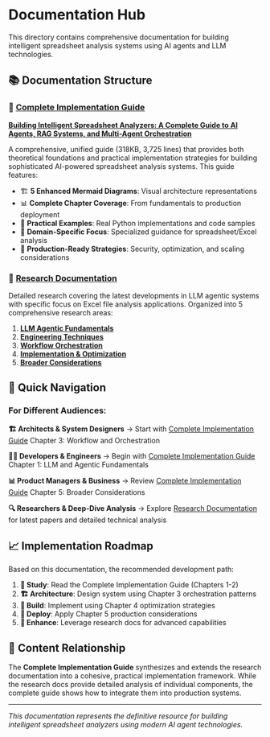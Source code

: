 # Documentation Hub

This directory contains comprehensive documentation for building intelligent spreadsheet analysis systems using AI agents and LLM technologies.

## 📚 Documentation Structure

### 📖 [Complete Implementation Guide](./complete-guide/)

**[Building Intelligent Spreadsheet Analyzers: A Complete Guide to AI Agents, RAG Systems, and Multi-Agent Orchestration](./complete-guide/building-intelligent-spreadsheet-analyzers.md)**

A comprehensive, unified guide (318KB, 3,725 lines) that provides both theoretical foundations and practical implementation strategies for building sophisticated AI-powered spreadsheet analysis systems. This guide features:

- 🏗️ **5 Enhanced Mermaid Diagrams**: Visual architecture representations
- 📊 **Complete Chapter Coverage**: From fundamentals to production deployment
- 🔧 **Practical Examples**: Real Python implementations and code samples
- 🎯 **Domain-Specific Focus**: Specialized guidance for spreadsheet/Excel analysis
- 🚀 **Production-Ready Strategies**: Security, optimization, and scaling considerations

### 🔬 [Research Documentation](./research/)

Detailed research covering the latest developments in LLM agentic systems with specific focus on Excel file analysis applications. Organized into 5 comprehensive research areas:

1. **[LLM Agentic Fundamentals](./research/1-llm-agentic-fundamentals/)**
1. **[Engineering Techniques](./research/2-engineering-techniques/)**
1. **[Workflow Orchestration](./research/3-workflow-orchestration/)**
1. **[Implementation & Optimization](./research/4-implementation-optimization/)**
1. **[Broader Considerations](./research/5-broader-considerations/)**

## 🎯 Quick Navigation

### For Different Audiences:

**🏗️ Architects & System Designers**
→ Start with [Complete Implementation Guide](./complete-guide/building-intelligent-spreadsheet-analyzers.md) Chapter 3: Workflow and Orchestration

**👨‍💻 Developers & Engineers**
→ Begin with [Complete Implementation Guide](./complete-guide/building-intelligent-spreadsheet-analyzers.md) Chapter 1: LLM and Agentic Fundamentals

**📊 Product Managers & Business**
→ Review [Complete Implementation Guide](./complete-guide/building-intelligent-spreadsheet-analyzers.md) Chapter 5: Broader Considerations

**🔍 Researchers & Deep-Dive Analysis**
→ Explore [Research Documentation](./research/) for latest papers and detailed technical analysis

## 📈 Implementation Roadmap

Based on this documentation, the recommended development path:

1. **📖 Study**: Read the Complete Implementation Guide (Chapters 1-2)
1. **🏗️ Architecture**: Design system using Chapter 3 orchestration patterns
1. **🔧 Build**: Implement using Chapter 4 optimization strategies
1. **🚀 Deploy**: Apply Chapter 5 production considerations
1. **🔬 Enhance**: Leverage research docs for advanced capabilities

## 🔄 Content Relationship

The **Complete Implementation Guide** synthesizes and extends the research documentation into a cohesive, practical implementation framework. While the research docs provide detailed analysis of individual components, the complete guide shows how to integrate them into production systems.

______________________________________________________________________

*This documentation represents the definitive resource for building intelligent spreadsheet analyzers using modern AI agent technologies.*
